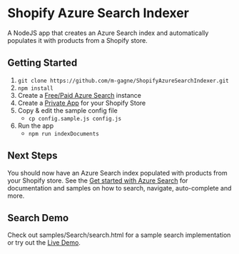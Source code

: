 # Shopify Azure Search Indexer
 A NodeJS app that creates an Azure Search index and automatically populates it with products from a Shopify store.

## Getting Started

1. `git clone https://github.com/m-gagne/ShopifyAzureSearchIndexer.git`
1. `npm install`
1. Create a [Free/Paid Azure Search](https://azure.microsoft.com/en-us/documentation/articles/search-get-started/) instance
1. Create a [Private App](https://docs.shopify.com/api/authentication/creating-a-private-app) for your Shopify Store
1. Copy & edit the sample config file
	* `cp config.sample.js config.js`
1. Run the app
	* `npm run indexDocuments`

## Next Steps

You should now have an Azure Search index populated with products from your Shopify store. See the [Get started with Azure Search](https://azure.microsoft.com/en-us/documentation/articles/search-get-started/) for documentation and samples on how to search, navigate, auto-complete and more.

## Search Demo

Check out samples/Search/search.html for a sample search implementation or try out the [Live Demo](http://mgagne.blob.core.windows.net/public/Search/search.html).  
